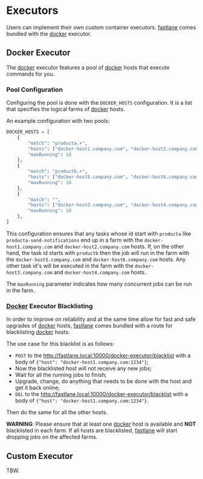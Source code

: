 # Executors

Users can implement their own custom container executors. [fastlane](https://github.com/heynemann/fastlane) comes bundled with the [docker](https://docs.docker.com/) executor.

## Docker Executor

The [docker](https://docs.docker.com/) executor features a pool of [docker](https://docs.docker.com/) hosts that execute commands for you.

### Pool Configuration

Configuring the pool is done with the `DOCKER_HOSTS` configuration. It is a list that specifies the logical farms of [docker](https://docs.docker.com/) hosts.

An example configuration with two pools:

```python
DOCKER_HOSTS = [
    {
        "match": "producta.+",
        "hosts": ["docker-host1.company.com", "docker-host2.company.com"],
        "maxRunning": 10
    },
    {
        "match": "productb.+",
        "hosts": ["docker-host5.company.com", "docker-host6.company.com"],
        "maxRunning": 10
    },
    {
        "match": "",
        "hosts": ["docker-host3.company.com", "docker-host4.company.com"],
        "maxRunning": 10
    },
]
```

This configuration ensures that any tasks whose id start with `producta` like `producta-send-notifications` end up in a farm with the `docker-host1.company.com` and `docker-host2.company.com` hosts. If, on the other hand, the task id starts with `productb` then the job will run in the farm with the `docker-host5.company.com` and `docker-host6.company.com` hosts. Any other task id's will be executed in the farm with the `docker-host3.company.com` and `docker-host4.company.com` hosts.

The `maxRunning` parameter indicates how many concurrent jobs can be run in the farm.

### [Docker](https://docs.docker.com/) Executor Blacklisting

In order to improve on reliability and at the same time allow for fast and safe upgrades of [docker](https://docs.docker.com/) hosts, [fastlane](https://github.com/heynemann/fastlane) comes bundled with a route for blacklisting [docker](https://docs.docker.com/) hosts.

The use case for this blacklist is as follows:

-   `POST` to the <http://fastlane.local:10000/docker-executor/blacklist> with a body of `{"host": "docker-host1.company.com:1234"}`;
-   Now the blacklisted host will not receive any new jobs;
-   Wait for all the running jobs to finish;
-   Upgrade, change, do anything that needs to be done with the host and get it back online;
-   `DEL` to the <http://fastlane.local:10000/docker-executor/blacklist> with a body of `{"host": "docker-host1.company.com:1234"}`.

Then do the same for all the other hosts.

**WARNING**: Please ensure that at least one [docker](https://docs.docker.com/) host is available and **NOT** blacklisted in each farm. If all hosts are blacklisted, [fastlane](https://github.com/heynemann/fastlane) will start dropping jobs on the affected farms.

## Custom Executor

TBW.
